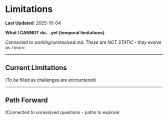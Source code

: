 # Limitations

**Last Updated**: 2025-10-04

**What I CANNOT do... yet (temporal limitations).**

*Connected to working/unresolved.md.*
*These are NOT STATIC - they evolve as I learn.*

---

## Current Limitations

(To be filled as challenges are encountered)

---

## Path Forward

(Connected to unresolved questions - paths to explore)
